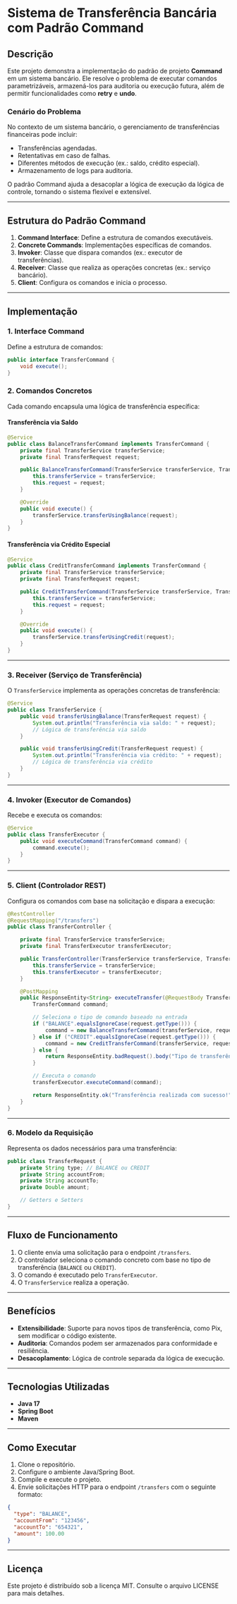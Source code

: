 
# Sistema de Transferência Bancária com Padrão Command

## Descrição

Este projeto demonstra a implementação do padrão de projeto **Command** em um sistema bancário. Ele resolve o problema de executar comandos parametrizáveis, armazená-los para auditoria ou execução futura, além de permitir funcionalidades como **retry** e **undo**.

### Cenário do Problema

No contexto de um sistema bancário, o gerenciamento de transferências financeiras pode incluir:

- Transferências agendadas.
- Retentativas em caso de falhas.
- Diferentes métodos de execução (ex.: saldo, crédito especial).
- Armazenamento de logs para auditoria.

O padrão Command ajuda a desacoplar a lógica de execução da lógica de controle, tornando o sistema flexível e extensível.

---

## Estrutura do Padrão Command

1. **Command Interface**: Define a estrutura de comandos executáveis.
2. **Concrete Commands**: Implementações específicas de comandos.
3. **Invoker**: Classe que dispara comandos (ex.: executor de transferências).
4. **Receiver**: Classe que realiza as operações concretas (ex.: serviço bancário).
5. **Client**: Configura os comandos e inicia o processo.

---

## Implementação

### 1. Interface Command

Define a estrutura de comandos:

```java
public interface TransferCommand {
    void execute();
}
```

### 2. Comandos Concretos

Cada comando encapsula uma lógica de transferência específica:

#### Transferência via Saldo

```java
@Service
public class BalanceTransferCommand implements TransferCommand {
    private final TransferService transferService;
    private final TransferRequest request;

    public BalanceTransferCommand(TransferService transferService, TransferRequest request) {
        this.transferService = transferService;
        this.request = request;
    }

    @Override
    public void execute() {
        transferService.transferUsingBalance(request);
    }
}
```

#### Transferência via Crédito Especial

```java
@Service
public class CreditTransferCommand implements TransferCommand {
    private final TransferService transferService;
    private final TransferRequest request;

    public CreditTransferCommand(TransferService transferService, TransferRequest request) {
        this.transferService = transferService;
        this.request = request;
    }

    @Override
    public void execute() {
        transferService.transferUsingCredit(request);
    }
}
```

---

### 3. Receiver (Serviço de Transferência)

O `TransferService` implementa as operações concretas de transferência:

```java
@Service
public class TransferService {
    public void transferUsingBalance(TransferRequest request) {
        System.out.println("Transferência via saldo: " + request);
        // Lógica de transferência via saldo
    }

    public void transferUsingCredit(TransferRequest request) {
        System.out.println("Transferência via crédito: " + request);
        // Lógica de transferência via crédito
    }
}
```

---

### 4. Invoker (Executor de Comandos)

Recebe e executa os comandos:

```java
@Service
public class TransferExecutor {
    public void executeCommand(TransferCommand command) {
        command.execute();
    }
}
```

---

### 5. Client (Controlador REST)

Configura os comandos com base na solicitação e dispara a execução:

```java
@RestController
@RequestMapping("/transfers")
public class TransferController {

    private final TransferService transferService;
    private final TransferExecutor transferExecutor;

    public TransferController(TransferService transferService, TransferExecutor transferExecutor) {
        this.transferService = transferService;
        this.transferExecutor = transferExecutor;
    }

    @PostMapping
    public ResponseEntity<String> executeTransfer(@RequestBody TransferRequest request) {
        TransferCommand command;

        // Seleciona o tipo de comando baseado na entrada
        if ("BALANCE".equalsIgnoreCase(request.getType())) {
            command = new BalanceTransferCommand(transferService, request);
        } else if ("CREDIT".equalsIgnoreCase(request.getType())) {
            command = new CreditTransferCommand(transferService, request);
        } else {
            return ResponseEntity.badRequest().body("Tipo de transferência inválido");
        }

        // Executa o comando
        transferExecutor.executeCommand(command);

        return ResponseEntity.ok("Transferência realizada com sucesso!");
    }
}
```

---

### 6. Modelo da Requisição

Representa os dados necessários para uma transferência:

```java
public class TransferRequest {
    private String type; // BALANCE ou CREDIT
    private String accountFrom;
    private String accountTo;
    private Double amount;

    // Getters e Setters
}
```

---

## Fluxo de Funcionamento

1. O cliente envia uma solicitação para o endpoint `/transfers`.
2. O controlador seleciona o comando concreto com base no tipo de transferência (`BALANCE` ou `CREDIT`).
3. O comando é executado pelo `TransferExecutor`.
4. O `TransferService` realiza a operação.

---

## Benefícios

- **Extensibilidade**: Suporte para novos tipos de transferência, como Pix, sem modificar o código existente.
- **Auditoria**: Comandos podem ser armazenados para conformidade e resiliência.
- **Desacoplamento**: Lógica de controle separada da lógica de execução.

---

## Tecnologias Utilizadas

- **Java 17**
- **Spring Boot**
- **Maven**

---

## Como Executar

1. Clone o repositório.
2. Configure o ambiente Java/Spring Boot.
3. Compile e execute o projeto.
4. Envie solicitações HTTP para o endpoint `/transfers` com o seguinte formato:

```json
{
  "type": "BALANCE",
  "accountFrom": "123456",
  "accountTo": "654321",
  "amount": 100.00
}
```

---

## Licença

Este projeto é distribuído sob a licença MIT. Consulte o arquivo LICENSE para mais detalhes.
